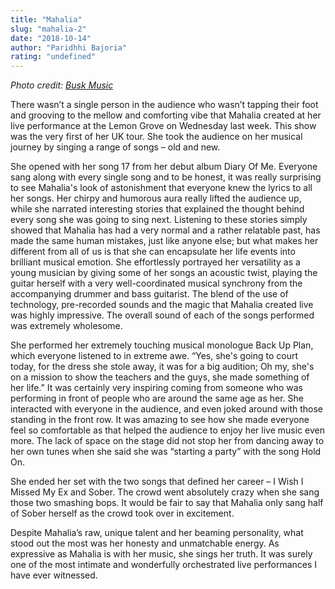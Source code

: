 ```yaml
---
title: "Mahalia"
slug: "mahalia-2"
date: "2018-10-14"
author: "Paridhhi Bajoria"
rating: "undefined"
---
```


_Photo credit: [Busk Music](https://busk-music.com/2018/10/26/mahalia-in-manchester/)_

There wasn’t a single person in the audience who wasn’t tapping their foot and grooving to the mellow and comforting vibe that Mahalia created at her live performance at the Lemon Grove on Wednesday last week. This show was the very first of her UK tour. She took the audience on her musical journey by singing a range of songs – old and new.

She opened with her song 17 from her debut album Diary Of Me. Everyone sang along with every single song and to be honest, it was really surprising to see Mahalia's look of astonishment that everyone knew the lyrics to all her songs. Her chirpy and humorous aura really lifted the audience up, while she narrated interesting stories that explained the thought behind every song she was going to sing next. Listening to these stories simply showed that Mahalia has had a very normal and a rather relatable past, has made the same human mistakes, just like anyone else; but what makes her different from all of us is that she can encapsulate her life events into brilliant musical emotion. She effortlessly portrayed her versatility as a young musician by giving some of her songs an acoustic twist, playing the guitar herself with a very well-coordinated musical synchrony from the accompanying drummer and bass guitarist. The blend of the use of technology, pre-recorded sounds and the magic that Mahalia created live was highly impressive. The overall sound of each of the songs performed was extremely wholesome.

She performed her extremely touching musical monologue Back Up Plan, which everyone listened to in extreme awe. “Yes, she's going to court today, for the dress she stole away, it was for a big audition; Oh my, she's on a mission to show the teachers and the guys, she made something of her life.” It was certainly very inspiring coming from someone who was performing in front of people who are around the same age as her. She interacted with everyone in the audience, and even joked around with those standing in the front row. It was amazing to see how she made everyone feel so comfortable as that helped the audience to enjoy her live music even more. The lack of space on the stage did not stop her from dancing away to her own tunes when she said she was “starting a party” with the song Hold On.

She ended her set with the two songs that defined her career – I Wish I Missed My Ex and Sober. The crowd went absolutely crazy when she sang those two smashing bops. It would be fair to say that Mahalia only sang half of Sober herself as the crowd took over in excitement.

Despite Mahalia’s raw, unique talent and her beaming personality, what stood out the most was her honesty and unmatchable energy. As expressive as Mahalia is with her music, she sings her truth. It was surely one of the most intimate and wonderfully orchestrated live performances I have ever witnessed.
